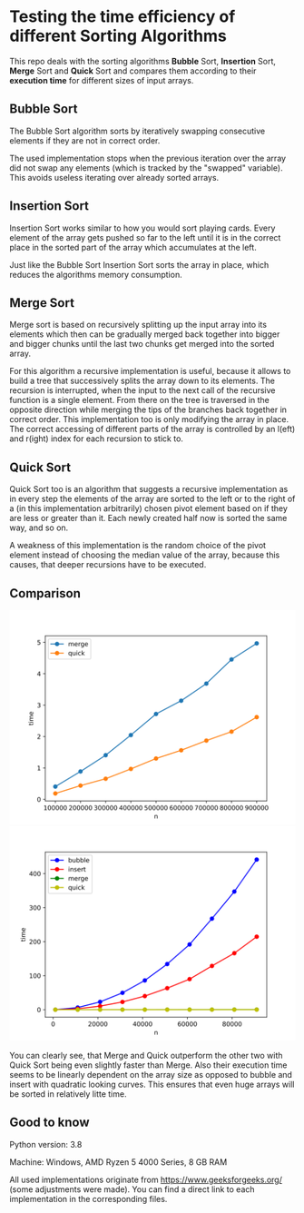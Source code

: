 # Testing the time efficiency of different Sorting Algorithms

This repo deals with the sorting algorithms **Bubble** Sort, **Insertion** Sort, **Merge** Sort and **Quick** Sort and compares them according to their **execution time** for different sizes of input arrays.

## Bubble Sort

The Bubble Sort algorithm sorts by iteratively swapping consecutive elements if they are not in correct order.

The used implementation stops when the previous iteration over the array did not swap any elements (which is tracked by the "swapped" variable). 
This avoids useless iterating over already sorted arrays.

## Insertion Sort

Insertion Sort works similar to how you would sort playing cards.
Every element of the array gets pushed so far to the left until it is in the correct place in the sorted part of the array which accumulates at the left.

Just like the Bubble Sort Insertion Sort sorts the array in place, which reduces the algorithms memory consumption.

## Merge Sort

Merge sort is based on recursively splitting up the input array into its elements which then can be gradually merged back together into bigger and bigger chunks until the last two chunks get merged into the sorted array.

For this algorithm a recursive implementation is useful, because it allows to build a tree that successively splits the array down to its elements. The recursion is interrupted, when the input to the next call of the recursive function is a single element. From there on the tree is traversed in the opposite direction while merging the tips of the branches back together in correct order.
This implementation too is only modifying the array in place. The correct accessing of different parts of the array is controlled by an l(eft) and r(ight) index for each recursion to stick to.

## Quick Sort

Quick Sort too is an algorithm that suggests a recursive implementation as in every step the elements of the array are sorted to the left or to the right of a (in this implementation arbitrarily) chosen pivot element based on if they are less or greater than it. Each newly created half now is sorted the same way, and so on.

A weakness of this implementation is the random choice of the pivot element instead of choosing the median value of the array, because this causes, that deeper recursions have to be executed.
## Comparison

![Merge and Quick](m_q.svg)
![All](all.svg)

You can clearly see, that Merge and Quick outperform the other two with Quick Sort being even slightly faster than Merge. Also their execution time seems to be linearly dependent on the array size as opposed to bubble and insert with quadratic looking curves. This ensures that even huge arrays will be sorted in relatively litte time.

## Good to know

Python version: 3.8

Machine: Windows, AMD Ryzen 5 4000 Series, 8 GB RAM

All used implementations originate from https://www.geeksforgeeks.org/ (some adjustments were made). You can find a direct link to each implementation in the corresponding files.
